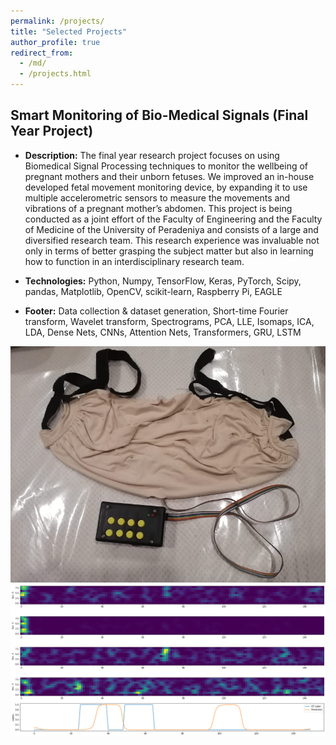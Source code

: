 ```yaml
---
permalink: /projects/
title: "Selected Projects"
author_profile: true
redirect_from: 
  - /md/
  - /projects.html
---
```


## Smart Monitoring of Bio-Medical Signals (Final Year Project)

* **Description:** The final year research project focuses on using Biomedical Signal Processing techniques to monitor the wellbeing of pregnant mothers and their unborn fetuses. We improved an in-house developed fetal movement monitoring device, by expanding it to use multiple accelerometric sensors to measure the movements and vibrations of a pregnant mother’s abdomen. This project is being conducted as a joint effort of the Faculty of Engineering and the Faculty of Medicine of the University of Peradeniya and consists of a large and diversified research team. This research experience was invaluable not only in terms of better grasping the subject matter but also in learning how to function in an interdisciplinary research team. 

* **Technologies:** Python, Numpy, TensorFlow, Keras, PyTorch, Scipy, pandas, Matplotlib, OpenCV, scikit-learn, Raspberry Pi, EAGLE

* **Footer:** Data collection & dataset generation, Short-time Fourier transform, Wavelet transform,
Spectrograms, PCA, LLE, Isomaps, ICA, LDA, Dense Nets, CNNs, Attention Nets, Transformers, GRU, LSTM

![Device Used for Data Recording](images/device.png)
![Device Used for Data Recording](images/spec.png)

